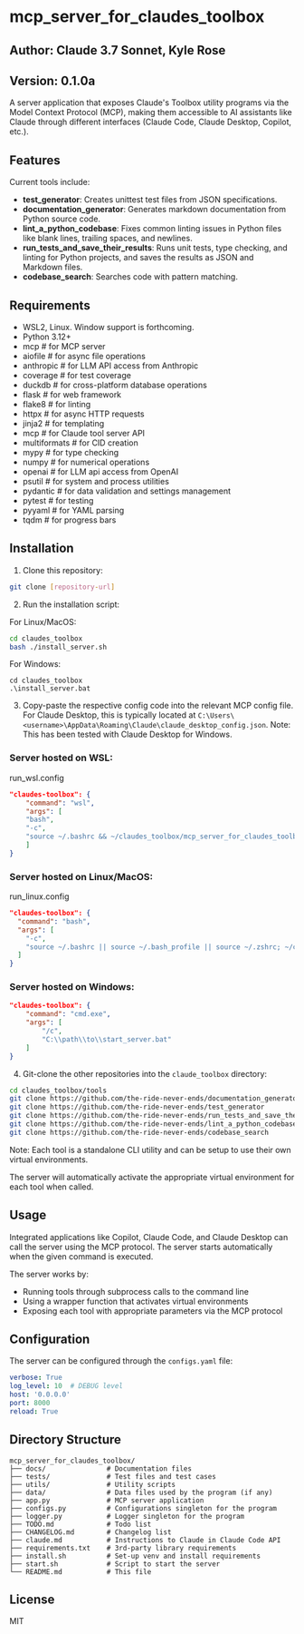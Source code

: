 # mcp_server_for_claudes_toolbox
## Author: Claude 3.7 Sonnet, Kyle Rose
## Version: 0.1.0a
A server application that exposes Claude's Toolbox utility programs via the Model Context Protocol (MCP), making them accessible to AI assistants like Claude through different interfaces (Claude Code, Claude Desktop, Copilot, etc.).

## Features
Current tools include:
- **test_generator**: Creates unittest test files from JSON specifications.
- **documentation_generator**: Generates markdown documentation from Python source code.
- **lint_a_python_codebase**: Fixes common linting issues in Python files like blank lines, trailing spaces, and newlines.
- **run_tests_and_save_their_results**: Runs unit tests, type checking, and linting for Python projects, and saves the results as JSON and Markdown files.
- **codebase_search**: Searches code with pattern matching.

## Requirements
- WSL2, Linux. Window support is forthcoming.
- Python 3.12+
- mcp # for MCP server
- aiofile # for async file operations
- anthropic # for LLM API access from Anthropic
- coverage # for test coverage
- duckdb # for cross-platform database operations
- flask # for web framework
- flake8 # for linting
- httpx # for async HTTP requests
- jinja2 # for templating
- mcp # for Claude tool server API
- multiformats # for CID creation
- mypy # for type checking
- numpy # for numerical operations
- openai # for LLM api access from OpenAI
- psutil # for system and process utilities
- pydantic # for data validation and settings management
- pytest # for testing
- pyyaml # for YAML parsing
- tqdm # for progress bars




## Installation

1. Clone this repository:

```bash
git clone [repository-url]
```

2. Run the installation script:

For Linux/MacOS:
```bash
cd claudes_toolbox
bash ./install_server.sh
```

For Windows:
```batch
cd claudes_toolbox
.\install_server.bat
```

3. Copy-paste the respective config code into the relevant MCP config file. 
For Claude Desktop, this is typically located at `C:\Users\<username>\AppData\Roaming\Claude\claude_desktop_config.json`.
Note: This has been tested with Claude Desktop for Windows.


### Server hosted on WSL:
run_wsl.config
```json
"claudes-toolbox": {
    "command": "wsl",
    "args": [
    "bash",
    "-c",
    "source ~/.bashrc && ~/claudes_toolbox/mcp_server_for_claudes_toolbox/start_claudes_toolbox_server.sh --called-with-wsl"
    ]
}
```

### Server hosted on Linux/MacOS:
run_linux.config
```json
"claudes-toolbox": {
  "command": "bash",
  "args": [
    "-c",
    "source ~/.bashrc || source ~/.bash_profile || source ~/.zshrc; ~/claudes_toolbox/start_server.sh"
  ]
}
```

### Server hosted on Windows:
```json
"claudes-toolbox": {
    "command": "cmd.exe",
    "args": [
        "/c",
        "C:\\path\\to\\start_server.bat"
    ]
}
```

4. Git-clone the other repositories into the `claude_toolbox` directory:

```bash
cd claudes_toolbox/tools
git clone https://github.com/the-ride-never-ends/documentation_generator
git clone https://github.com/the-ride-never-ends/test_generator
git clone https://github.com/the-ride-never-ends/run_tests_and_save_their_results
git clone https://github.com/the-ride-never-ends/lint_a_python_codebase
git clone https://github.com/the-ride-never-ends/codebase_search
```

Note: Each tool is a standalone CLI utility and can be setup to use their own virtual environments. 


The server will automatically activate the appropriate virtual environment for each tool when called.


## Usage

Integrated applications like Copilot, Claude Code, and Claude Desktop can call the server using the MCP protocol. The server starts automatically when the given command is executed. 

The server works by:
- Running tools through subprocess calls to the command line
- Using a wrapper function that activates virtual environments
- Exposing each tool with appropriate parameters via the MCP protocol


## Configuration

The server can be configured through the `configs.yaml` file:

```yaml
verbose: True
log_level: 10  # DEBUG level
host: '0.0.0.0'
port: 8000
reload: True
```

## Directory Structure

```dir
mcp_server_for_claudes_toolbox/
├── docs/               # Documentation files
├── tests/              # Test files and test cases
├── utils/              # Utility scripts
├── data/               # Data files used by the program (if any)
├── app.py              # MCP server application
├── configs.py          # Configurations singleton for the program
├── logger.py           # Logger singleton for the program
├── TODO.md             # Todo list 
├── CHANGELOG.md        # Changelog list
├── claude.md           # Instructions to Claude in Claude Code API
├── requirements.txt    # 3rd-party library requirements
├── install.sh          # Set-up venv and install requirements
├── start.sh            # Script to start the server
└── README.md           # This file
```

## License

MIT